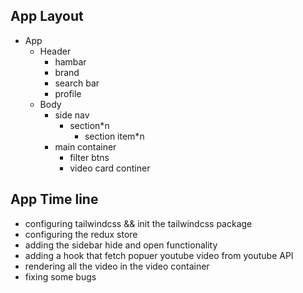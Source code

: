 ## App Layout

-   App
    -   Header
        -   hambar
        -   brand
        -   search bar
        -   profile
    -   Body
        -   side nav
            -   section\*n
                -   section item\*n
        -   main container
            -   filter btns
            -   video card continer

## App Time line

-   configuring tailwindcss && init the tailwindcss package
-   configuring the redux store
-   adding the sidebar hide and open functionality
-   adding a hook that fetch popuer youtube video from youtube API
-   rendering all the video in the video container
-   fixing some bugs
